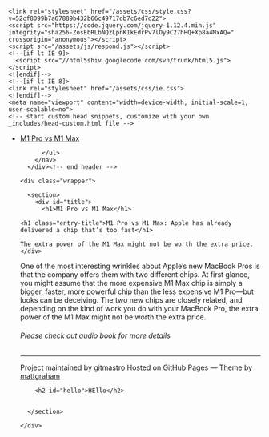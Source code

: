 <!doctype html>
<html lang="en-US">
  <head>
    <meta charset="utf-8">
    <meta http-equiv="X-UA-Compatible" content="IE=edge">

<!-- Begin Jekyll SEO tag v2.7.1 -->
<title>M1 Pro vs M1 Max | gitmastro.github.io</title>
<meta name="generator" content="Jekyll v3.9.0" />
<meta property="og:title" content="HEllo" />
<meta property="og:locale" content="en_US" />
<link rel="canonical" href="https://gitmastro.github.io/m1.html" />
<meta property="og:url" content="https://gitmastro.github.io/m1.html" />
<meta property="og:site_name" content="gitmastro.github.io" />
<meta name="twitter:card" content="summary" />
<meta property="twitter:title" content="HEllo" />
<script type="application/ld+json">
{"url":"https://gitmastro.github.io/m1.html","@type":"WebPage","headline":"HEllo","@context":"https://schema.org"}</script>
<!-- End Jekyll SEO tag -->

    <link rel="stylesheet" href="/assets/css/style.css?v=52cf8099b7a67889b432b66c49717db7c6ed7d22">
    <script src="https://code.jquery.com/jquery-1.12.4.min.js" integrity="sha256-ZosEbRLbNQzLpnKIkEdrPv7lOy9C27hHQ+Xp8a4MxAQ=" crossorigin="anonymous"></script>
    <script src="/assets/js/respond.js"></script>
    <!--[if lt IE 9]>
      <script src="//html5shiv.googlecode.com/svn/trunk/html5.js"></script>
    <![endif]-->
    <!--[if lt IE 8]>
    <link rel="stylesheet" href="/assets/css/ie.css">
    <![endif]-->
    <meta name="viewport" content="width=device-width, initial-scale=1, user-scalable=no">
    <!-- start custom head snippets, customize with your own _includes/head-custom.html file -->

<!-- Setup theme-color -->
<!-- start theme color meta headers -->
<meta name="theme-color" content="#353535">
<meta name="msapplication-navbutton-color" content="#353535">
<meta name="apple-mobile-web-app-status-bar-style" content="black-translucent">
<!-- end theme color meta headers -->


<!-- Setup Google Analytics -->



<!-- You can set your favicon here -->
<!-- link rel="shortcut icon" type="image/x-icon" href="/favicon.ico" -->

<!-- end custom head snippets -->

  </head>
  <body>
      <div id="header">
        <nav>
          <ul>
            <li class="fork"><a href="https://github.com/gitmastro/gitmastro.github.io">M1 Pro vs M1 Max</a></li>
            
          </ul>
        </nav>
      </div><!-- end header -->

    <div class="wrapper">

      <section>
        <div id="title">
          <h1>M1 Pro vs M1 Max</h1>
		
	<h1 class="entry-title">M1 Pro vs M1 Max: Apple has already delivered a chip that’s too fast</h1>			
 <div class="subheadline">
				
	The extra power of the M1 Max might not be worth the extra price.			</div>
	
<p>	One of the most interesting wrinkles about Apple’s new MacBook Pros is that the company offers them with two different chips. At first glance, you might assume that the more expensive M1 Max chip is simply a bigger, faster, more powerful chip than the less expensive M1 Pro—but looks can be deceiving. The two new chips are closely related, and depending on the kind of work you do with your MacBook Pro, the extra power of the M1 Max might not be worth the extra price.
	</p>
	
<h6>
	Please check out audio book for more details
	<div id="station-carousel" data-id="8470274950"></div><script src="https://radio.witlingo.com/js/embed/carousel"></script>
	</h6>
          <p></p>
          <hr>
          <span class="credits left">Project maintained by <a href="https://github.com/gitmastro">gitmastro</a></span>
          <span class="credits right">Hosted on GitHub Pages &mdash; Theme by <a href="https://twitter.com/mattgraham">mattgraham</a></span>
        </div>

        <h2 id="hello">HEllo</h2>


      </section>

    </div>
  </body>
</html>
